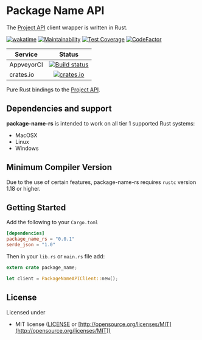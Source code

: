 # Package Name API

The [Project API](https://apibr.com) client wrapper is written in Rust.

[![wakatime](https://wakatime.com/badge/github/{username}/{repo}.svg)](https://wakatime.com/badge/github/{username}/{repo})
[![Maintainability](https://api.codeclimate.com/v1/badges/{codeClimateId}/maintainability)](https://codeclimate.com/github/{username}/{repo}/maintainability)
[![Test Coverage](https://api.codeclimate.com/v1/badges/{codeClimateId}/test_coverage)](https://codeclimate.com/github/{username}/{repo}/test_coverage)
[![CodeFactor](https://www.codefactor.io/repository/github/{username}/{repo}/badge)](https://www.codefactor.io/repository/github/{username}/{repo})

| Service      | Status |
| -------      | :----: |
| AppveyorCI   | [![Build status](https://ci.appveyor.com/api/projects/status/{appVeyorId}?svg=true)](https://ci.appveyor.com/project/{username}/{repo}/branch/main) |
| crates.io    | [![crates.io](https://img.shields.io/crates/v/package-name-rs.svg)](https://crates.io/crates/package-name-rs) |

Pure Rust bindings to the [Project API](https://apibr.com).

## Dependencies and support

**package-name-rs** is intended to work on all tier 1 supported Rust systems:

- MacOSX
- Linux
- Windows

## Minimum Compiler Version

Due to the use of certain features, package-name-rs requires `rustc` version 1.18 or
higher.

## Getting Started

Add the following to your `Cargo.toml`

```toml
[dependencies]
package_name_rs = "0.0.1"
serde_json = "1.0"
```

Then in your `lib.rs` or `main.rs` file add:
```rust
extern crate package_name;

let client = PackageNameAPIClient::new();

```

## License

Licensed under

- MIT license ([LICENSE](https://github.com/guibranco/apiclient-boilerplate-rust/blob/master/LICENSE) or [http://opensource.org/licenses/MIT](http://opensource.org/licenses/MIT))

